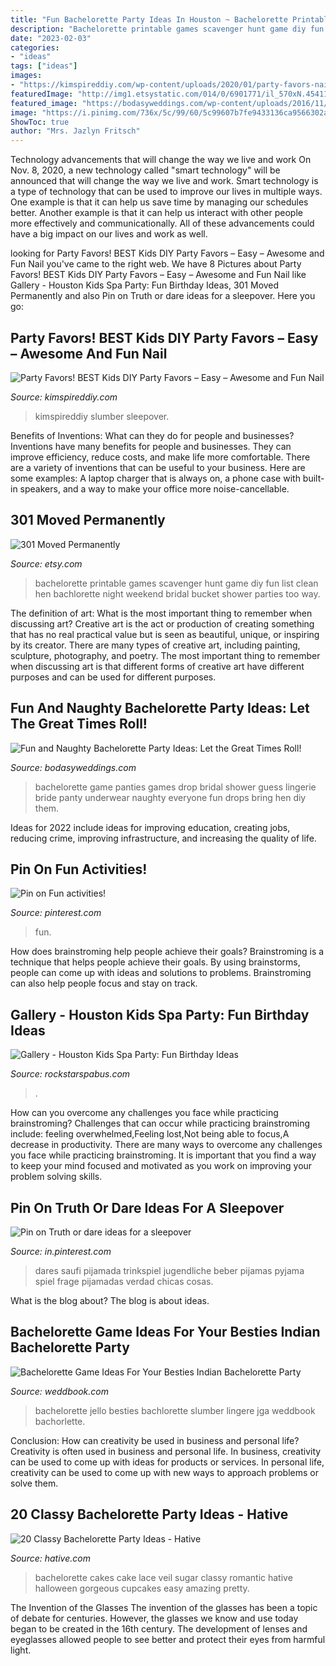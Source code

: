 ```yaml
---
title: "Fun Bachelorette Party Ideas In Houston ~ Bachelorette Printable Games Scavenger Hunt Game Diy Fun List Clean Hen Bachlorette Night Weekend Bridal Bucket Shower Parties Too Way"
description: "Bachelorette printable games scavenger hunt game diy fun list clean hen bachlorette night weekend bridal bucket shower parties too way"
date: "2023-02-03"
categories:
- "ideas"
tags: ["ideas"]
images:
- "https://kimspireddiy.com/wp-content/uploads/2020/01/party-favors-nail-polish-1-1.jpg"
featuredImage: "http://img1.etsystatic.com/014/0/6901771/il_570xN.454118299_1a7l.jpg"
featured_image: "https://bodasyweddings.com/wp-content/uploads/2016/11/Bachelorette-party-Guess-the-Panties-game.jpg"
image: "https://i.pinimg.com/736x/5c/99/60/5c99607b7fe9433136ca9566302a04b4.jpg"
ShowToc: true
author: "Mrs. Jazlyn Fritsch"
---
```



Technology advancements that will change the way we live and work
On Nov. 8, 2020, a new technology called "smart technology" will be announced that will change the way we live and work. Smart technology is a type of technology that can be used to improve our lives in multiple ways. One example is that it can help us save time by managing our schedules better. Another example is that it can help us interact with other people more effectively and communicationally. All of these advancements could have a big impact on our lives and work as well.

	

		
looking for Party Favors! BEST Kids DIY Party Favors – Easy – Awesome and Fun Nail you've came to the right web. We have 8 Pictures about Party Favors! BEST Kids DIY Party Favors – Easy – Awesome and Fun Nail like Gallery - Houston Kids Spa Party: Fun Birthday Ideas, 301 Moved Permanently and also Pin on Truth or dare ideas for a sleepover. Here you go:
		
    
## Party Favors! BEST Kids DIY Party Favors – Easy – Awesome And Fun Nail

<img loading=lazy src="https://kimspireddiy.com/wp-content/uploads/2020/01/party-favors-nail-polish-1-1.jpg" onerror="this.onerror=null;this.src='https://tse1.mm.bing.net/th?id=OIP.AZlRp_ewqK_VRP9TdGeqiQHaJ4&amp;pid=15.1';" alt="Party Favors! BEST Kids DIY Party Favors – Easy – Awesome and Fun Nail">

_Source: kimspireddiy.com_

>kimspireddiy slumber sleepover. 

	

Benefits of Inventions: What can they do for people and businesses?
Inventions have many benefits for people and businesses. They can improve efficiency, reduce costs, and make life more comfortable. There are a variety of inventions that can be useful to your business. Here are some examples: A laptop charger that is always on, a phone case with built-in speakers, and a way to make your office more noise-cancellable.

    
## 301 Moved Permanently

<img loading=lazy src="http://img1.etsystatic.com/014/0/6901771/il_570xN.454118299_1a7l.jpg" onerror="this.onerror=null;this.src='https://tse4.mm.bing.net/th?id=OIP.rQujp5Byq7WFLWZ0pw34SAHaLc&amp;pid=15.1';" alt="301 Moved Permanently">

_Source: etsy.com_

>bachelorette printable games scavenger hunt game diy fun list clean hen bachlorette night weekend bridal bucket shower parties too way. 

	

The definition of art: What is the most important thing to remember when discussing art?
Creative art is the act or production of creating something that has no real practical value but is seen as beautiful, unique, or inspiring by its creator. There are many types of creative art, including painting, sculpture, photography, and poetry. The most important thing to remember when discussing art is that different forms of creative art have different purposes and can be used for different purposes.

    
## Fun And Naughty Bachelorette Party Ideas: Let The Great Times Roll!

<img loading=lazy src="https://bodasyweddings.com/wp-content/uploads/2016/11/Bachelorette-party-Guess-the-Panties-game.jpg" onerror="this.onerror=null;this.src='https://tse2.mm.bing.net/th?id=OIP.14EPKiIDAZCZm2I6LORTIgHaJ3&amp;pid=15.1';" alt="Fun and Naughty Bachelorette Party Ideas: Let the Great Times Roll!">

_Source: bodasyweddings.com_

>bachelorette game panties games drop bridal shower guess lingerie bride panty underwear naughty everyone fun drops bring hen diy them. 

	

Ideas for 2022 include ideas for improving education, creating jobs, reducing crime, improving infrastructure, and increasing the quality of life.

    
## Pin On Fun Activities!

<img loading=lazy src="https://i.pinimg.com/736x/5c/99/60/5c99607b7fe9433136ca9566302a04b4.jpg" onerror="this.onerror=null;this.src='https://tse1.mm.bing.net/th?id=OIP.2joEuNDKxsiBHlv12os3oQHaJ4&amp;pid=15.1';" alt="Pin on Fun activities!">

_Source: pinterest.com_

>fun. 

	

How does brainstroming help people achieve their goals?
Brainstroming is a technique that helps people achieve their goals. By using brainstorms, people can come up with ideas and solutions to problems. Brainstroming can also help people focus and stay on track.

    
## Gallery - Houston Kids Spa Party: Fun Birthday Ideas

<img loading=lazy src="http://rockstarspabus.com/wp-content/uploads/2017/07/rock-star-spa-bus-gallery-katy-tx.jpg" onerror="this.onerror=null;this.src='https://tse2.mm.bing.net/th?id=OIP.AlguWMM808E9Juf-cW424gHaE8&amp;pid=15.1';" alt="Gallery - Houston Kids Spa Party: Fun Birthday Ideas">

_Source: rockstarspabus.com_

>. 

	

How can you overcome any challenges you face while practicing brainstroming?
Challenges that can occur while practicing brainstroming include: feeling overwhelmed,Feeling lost,Not being able to focus,A decrease in productivity. There are many ways to overcome any challenges you face while practicing brainstroming. It is important that you find a way to keep your mind focused and motivated as you work on improving your problem solving skills.

    
## Pin On Truth Or Dare Ideas For A Sleepover

<img loading=lazy src="https://i.pinimg.com/736x/db/6a/21/db6a21778be2066615e18ef8b97001fd.jpg" onerror="this.onerror=null;this.src='https://tse1.mm.bing.net/th?id=OIP.FGjRFrPX5H3fK-MB640QowHaO0&amp;pid=15.1';" alt="Pin on Truth or dare ideas for a sleepover">

_Source: in.pinterest.com_

>dares saufi pijamada trinkspiel jugendliche beber pijamas pyjama spiel frage pijamadas verdad chicas cosas. 

	

What is the blog about?
The blog is about ideas.

    
## Bachelorette Game Ideas For Your Besties Indian Bachelorette Party

<img loading=lazy src="http://s3.weddbook.me/t1/2/8/0/2808460/bachelorette-game-ideas-for-your-besties-indian-bachelorette-party.jpg" onerror="this.onerror=null;this.src='https://tse4.mm.bing.net/th?id=OIP.XuMbGFrZtbHuBYu9dMsvPQHaJ3&amp;pid=15.1';" alt="Bachelorette Game Ideas For Your Besties Indian Bachelorette Party">

_Source: weddbook.com_

>bachelorette jello besties bachlorette slumber lingere jga weddbook bachorlette. 

	

Conclusion: How can creativity be used in business and personal life?
Creativity is often used in business and personal life. In business, creativity can be used to come up with ideas for products or services. In personal life, creativity can be used to come up with new ways to approach problems or solve them.

    
## 20 Classy Bachelorette Party Ideas - Hative

<img loading=lazy src="https://hative.com/wp-content/uploads/2014/04/classy-bachelorette-party/19-romantic-lace-bachelorette.jpg" onerror="this.onerror=null;this.src='https://tse1.mm.bing.net/th?id=OIP.ySCVdejvUMNUpIkN7onUrwHaJ4&amp;pid=15.1';" alt="20 Classy Bachelorette Party Ideas - Hative">

_Source: hative.com_

>bachelorette cakes cake lace veil sugar classy romantic hative halloween gorgeous cupcakes easy amazing pretty. 

	

The Invention of the Glasses
The invention of the glasses has been a topic of debate for centuries. However, the glasses we know and use today began to be created in the 16th century. The development of lenses and eyeglasses allowed people to see better and protect their eyes from harmful light.

